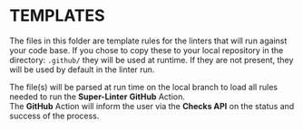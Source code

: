 # TEMPLATES

The files in this folder are template rules for the linters that will run against your code base. If you chose to copy these to your local repository in the directory: `.github/` they will be used at runtime. If they are not present, they will be used by default in the linter run.  

The file(s) will be parsed at run time on the local branch to load all rules needed to run the **Super-Linter** **GitHub** Action.  
The **GitHub** Action will inform the user via the **Checks API** on the status and success of the process.
